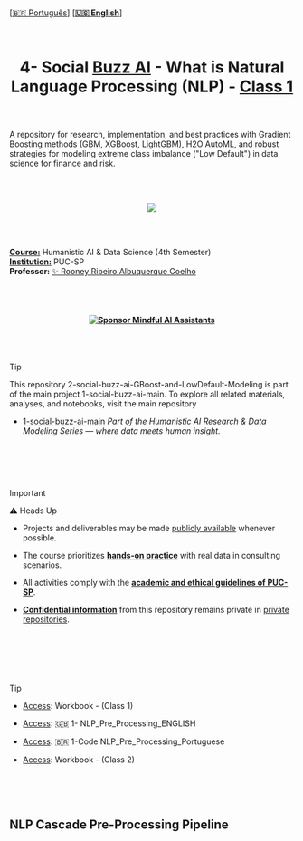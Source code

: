 
<br>
 
 
 \[[🇧🇷 Português](README.pt_BR.md)\] \[**[🇺🇸 English](README.md)**\]


<br>

# <p align="center"> 4- Social [Buzz AI]() - What is Natural Language Processing (NLP) - [Class 1]()


<br>

A repository for research, implementation, and best practices with Gradient Boosting methods (GBM, XGBoost, LightGBM), H2O AutoML, and robust strategies for modeling extreme class imbalance ("Low Default") in data science for finance and risk.

<br><br>


<p align="center">
   <img src="https://github.com/user-attachments/assets/791a69e2-d09a-429f-9257-f6667fff5c04 ">
 </p>

<br><br>

[**Course:**]() Humanistic AI & Data Science (4th Semester)  
[**Institution:**]() PUC-SP  
**Professor:**  [✨ Rooney Ribeiro Albuquerque Coelho](https://www.linkedin.com/in/rooney-coelho-320857182/)



<br><br>


#### <p align="center"> [![Sponsor Mindful AI Assistants](https://img.shields.io/badge/Sponsor-%C2%B7%C2%B7%C2%B7%20Mindful%20AI%20Assistants%20%C2%B7%C2%B7%C2%B7-brightgreen?logo=GitHub)](https://github.com/sponsors/Mindful-AI-Assistants)


<br><br>


> [!TIP]
>
>  This repository 2-social-buzz-ai-GBoost-and-LowDefault-Modeling is part of the main project 1-social-buzz-ai-main.
>  To explore all related materials, analyses, and notebooks, visit the main repository 
>
> * [1-social-buzz-ai-main](https://github.com/Mindful-AI-Assistants/1-social-buzz-ai-main)
> *Part of the Humanistic AI Research & Data Modeling Series — where data meets human insight.*
>
> <br>





<!--Confidentiality Statement-->


<br><br>


> [!IMPORTANT]
>
> ⚠️ Heads Up 
>
> * Projects and deliverables may be made [publicly available]() whenever possible.
>
> * The course prioritizes [**hands-on practice**]() with real data in consulting scenarios.
>
> *  All activities comply with the [**academic and ethical guidelines of PUC-SP**]().
>
> * [**Confidential information**]() from this repository remains private in [private repositories]().
>
>

#  

<br><br><br>

<!--End-->

> [!TIP]
>
> * [Access](https://github.com/Mindful-AI-Assistants/4-social-buzz-ai--Natural_Language_Processing-NL-Class_1/blob/525718669bc4eed67c2bf46686d3f9b4a99b8d07/1_%F0%9F%87%AC%F0%9F%87%A7_NLP_Pre_Processing_ENGLISH.ipynb
): Workbook - (Class 1)
> 
> * [Access]():  🇬🇧 1- NLP_Pre_Processing_ENGLISH
>
> * [Access](https://github.com/Mindful-AI-Assistants/4-social-buzz-ai--Natural_Language_Processing-NL-Class_1/blob/f395b6b6ffba24b65dd6e593e4bb3b3b899301e0/1_%F0%9F%87%A7%F0%9F%87%B7NLP_PreProcessing_Portuguese.ipynb):   🇧🇷 1-Code NLP_Pre_Processing_Portuguese
>
>
> * [Access]():  Workbook - (Class 2)
>
> 
>
> 

<br><br><br>

## NLP Cascade Pre-Processing Pipeline

<br><br>


<br><br>


<br><br>



<br><br>
